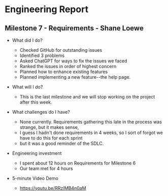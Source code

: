 
# Engineering Report

## Milestone 7 - Requirements - Shane Loewe

* What did I do?
    * Checked GitHub for outstanding issues
    * Identified 3 problems
    * Asked ChatGPT for ways to fix the issues we faced
    * Ranked the issues in order of highest concern
    * Planned how to enhance existing features
    * Planned implementing a new feature--the help page.

* What will I do? 
    * This is the last milestone and we will stop working on the project after this week.

* What challenges do I have?
    * None currently. Requirements gathering this late in the process was strange, but it makes sense,
    * I guess I hadn't done requirements in 4 weeks, so I sort of forgot we have to do this for each sprint
    * but it was a good reminder of the SDLC.

* Engineering investment
    * I spent about 12 hours on Requirements for Milestone 6
    * Our team met for 4 hours

* 5-minute Video Demo
    * https://youtu.be/RRzIMB4n0aM